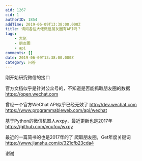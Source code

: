 ```yaml
---
aid: 1267
cid: 1
authorID: 1854
addTime: 2019-06-09T13:38:00.000Z
title: 请问各位大佬微信朋友圈有API吗？
tags:
    - 大佬
    - 朋友圈
    - api
comments: []
date: 2019-06-09T13:38:00.000Z
category: 问答
---
```


刚开始研究微信的接口

官方文档似乎是针对公众号的，不知道是否能抓取朋友圈的数据 https://open.wechat.com

曾经一个官方WeChat API似乎已经无效了 http://dev.wechat.com https://www.programmableweb.com/api/wechat

基于Python的微信机器人wxpy，最近更新也是2017年 https://github.com/youfou/wxpy

最近的一篇简书的也是2017年的了 爬取朋友圈，Get年度关键词 https://www.jianshu.com/p/321cfb23cda4

谢谢
